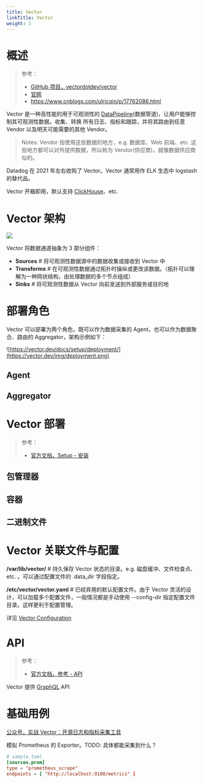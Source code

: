 ```yaml
---
title: Vector
linkTitle: Vector
weight: 1
---
```


# 概述

> 参考：
>
> - [GitHub 项目，vectordotdev/vector](https://github.com/vectordotdev/vector)
> - [官网](https://vector.dev/)
> - https://www.cnblogs.com/ulricqin/p/17762086.html

Vector 是一种高性能的用于可观测性的 [DataPipeline](/docs/6.可观测性/DataPipeline/DataPipeline.md)(数据管道)，让用户能够控制其可观测性数据。收集、转换 所有日志、指标和跟踪，并将其路由到任意 Vendor 以及明天可能需要的其他 Vendor。

> Notes: Vendor 指使用这些数据的地方，e.g. 数据库、Web 前端、etc. 这些地方都可以对外提供数据，所以称为 Vendor(供应商)，就像数据供应商似的。

Datadog 在 2021 年左右收购了 Vector。Vector 通常用作 ELK 生态中 logstash 的替代品。

Vector 开箱即用，默认支持 [ClickHouse](/docs/5.数据存储/数据库/关系数据/ClickHouse/ClickHouse.md)、etc.

# Vector 架构

![](https://raw.githubusercontent.com/vectordotdev/vector/refs/heads/master/website/static/img/data-model-event.svg)

Vector 将数据通道抽象为 3 部分组件：

- **Sources** # 将可观测性数据源中的数据收集或接收到 Vector 中
- **Transforms** # 在可观测性数据通过拓扑时操纵或更改该数据。（拓扑可以理解为一种网状结构，由处理数据的多个节点组成）
- **Sinks** # 将可观测性数据从 Vector 向前发送到外部服务或目的地

# 部署角色

Vector 可以部署为两个角色，既可以作为数据采集的 Agent，也可以作为数据聚合、路由的 Aggregator，架构示例如下：

![https://vector.dev/docs/setup/deployment/](https://vector.dev/img/deployment.png)

## Agent

## Aggregator

# Vector 部署

> 参考：
>
> - [官方文档，Setup - 安装](https://vector.dev/docs/setup/installation/)

## 包管理器

## 容器

## 二进制文件

# Vector 关联文件与配置

**/var/lib/vector/** # 持久保存 Vector 状态的目录。e.g. 磁盘缓冲、文件检查点、etc. 。可以通过配置文件的 .data_dir 字段指定。

**/etc/vector/vector.yaml** # 已经弃用的默认配置文件。由于 Vector 灵活的设计，可以加载多个配置文件，一般情况都是手动使用 --config-dir 指定配置文件目录。这样更利于配置管理。

详见 [Vector Configuration](docs/6.可观测性/DataPipeline/Vector/Vector%20Configuration.md)

# API

> 参考：
>
> - [官方文档，参考 - API](https://vector.dev/docs/reference/api/)

Vector 提供 [GraphQL](/docs/2.编程/API/GraphQL.md) API

# 基础用例

[公众号，实战 Vector：开源日志和指标采集工具](https://mp.weixin.qq.com/s/o6bqzJt1M_DNn027Nc91fQ)

模拟 Prometheus 的 Exporter。TODO: 具体都能采集到什么？

```toml
# sample.toml
[sources.prom]  
type = "prometheus_scrape"  
endpoints = [ "http://localhost:9100/metrics" ]
```
